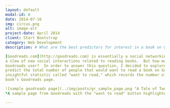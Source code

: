 ```yaml
---
layout: default
modal-id: 6
date: 2014-07-16
img: circus.png
alt: image-alt
project-date: April 2014
client: Start Bootstrap
category: Web Development
description: # What are the best predictors for interest in a book on Goodreads?

[Goodreads.com](http://goodreads.com) is essentially a social networking website for book lovers; the site introduces 
a slew of new social interactions related to reading books.  But how many of them are pertinent to the average 
Goodreads user?  In order to answer this question, I decided to explore the use of a linear regression model to 
predict the total number of people that would want to read a book on Goodreads.  Thankfully, Goodreads tracks an 
insightful statistic called "want to read," which records the number of users that indicate their desire to read a book on a 
book's Goodreads page. 

![sample goodreads page](../img/posts/gr_sample_page.png "A Tale of Two Cities on Goodreads")
*A sample page from Goodreads with the "want to read" button highlighted in red.*

---
```

